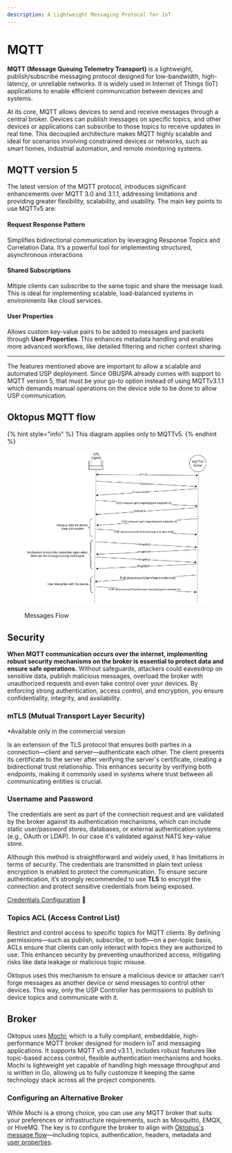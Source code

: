```yaml
---
description: A Lightweight Messaging Protocol for IoT
---
```


# MQTT

**MQTT (Message Queuing Telemetry Transport)** is a lightweight, publish/subscribe messaging protocol designed for low-bandwidth, high-latency, or unreliable networks. It is widely used in Internet of Things (IoT) applications to enable efficient communication between devices and systems.

At its core, MQTT allows devices to send and receive messages through a central broker. Devices can publish messages on specific topics, and other devices or applications can subscribe to those topics to receive updates in real time. This decoupled architecture makes MQTT highly scalable and ideal for scenarios involving constrained devices or networks, such as smart homes, industrial automation, and remote monitoring systems.

## MQTT version 5

The latest version of the MQTT protocol, introduces significant enhancements over MQTT 3.0 and 3.1.1, addressing limitations and providing greater flexibility, scalability, and usability. The main key points to use MQTTv5 are:

#### Request Response Pattern

Simplifies bidirectional communication by leveraging Response Topics and Correlation Data. It’s a powerful tool for implementing structured, asynchronous interactions

#### Shared Subscriptions

Mltiple clients can subscribe to the same topic and share the message load. This is ideal for implementing scalable, load-balanced systems in environments like cloud services.

#### User Properties

Allows custom key-value pairs to be added to messages and packets through **User Properties**. This enhances metadata handling and enables more advanced workflows, like detailed filtering and richer context sharing.

***

The features mentioned above are important to allow a scalable and automated USP deployment. Since OBUSPA already comes with support to MQTT version 5, that must be your go-to option instead of using MQTTv3.1.1 which demands manual operations on the device side to be done to allow USP communication.

## Oktopus MQTT flow

{% hint style="info" %}
This diagram applies only to MQTTv5.
{% endhint %}

<figure><img src="../../.gitbook/assets/mqtt-flow-Simple-msg-flow.png" alt=""><figcaption><p>Messages Flow</p></figcaption></figure>

## Security

**When MQTT communication occurs over the internet, implementing robust security mechanisms on the broker is essential to protect data and ensure safe operations.**  Without safeguards, attackers could eavesdrop on sensitive data, publish malicious messages, overload the broker with unauthorized requests and even take control over your devices. By enforcing strong authentication, access control, and encryption, you ensure confidentiality, integrity, and availability.

### mTLS **(Mutual Transport Layer Security)**

\*Available only in the commercial version

Is an extension of the TLS protocol that ensures both parties in a connection—client and server—authenticate each other. The client presents its certificate to the server after verifying the server's certificate, creating a bidirectional trust relationship. This enhances security by verifying both endpoints, making it commonly used in systems where trust between all communicating entities is crucial.

### Username and Password

The credentials are sent as part of the connection request and are validated by the broker against its authentication mechanisms, which can include static user/password stores, databases, or external authentication systems (e.g., OAuth or LDAP). In our case it's validated against NATS key-value store.

Although this method is straightforward and widely used, it has limitations in terms of security. The credentials are transmitted in plain text unless encryption is enabled to protect the communication. To ensure secure authentication, it’s strongly recommended to use **TLS** to encrypt the connection and protect sensitive credentials from being exposed.

[Credentials Configuration](../../getting-started/community-edition.md#credentials) :link:

### Topics ACL (Access Control List)

Restrict and control access to specific topics for MQTT clients. By defining permissions—such as publish, subscribe, or both—on a per-topic basis, ACLs ensure that clients can only interact with topics they are authorized to use. This enhances security by preventing unauthorized access, mitigating risks like data leakage or malicious topic misuse.

Oktopus uses this mechanism to ensure a malicious device or attacker can't forge messages as another device or send messages to control other devices. This way, only the USP Controller has permissions to publish to device topics and communicate with it.

## Broker

Oktopus uses [Mochi](https://github.com/mochi-mqtt/server); which is a fully compliant, embeddable, high-performance MQTT broker designed for modern IoT and messaging applications. It supports MQTT v5 and v3.1.1,  includes robust features like topic-based access control, flexible authentication mechanisms and hooks. Mochi is lightweight yet capable of handling high message throughput and is written in Go, allowing us to fully customize it keeping the same technology stack across all the project components.

### Configuring an Alternative Broker

While Mochi is a strong choice, you can use any MQTT broker that suits your preferences or infrastructure requirements, such as Mosquitto, EMQX, or HiveMQ. The key is to configure the broker to align with [Oktopus's message flow](mqtt.md#oktopus-mqtt-flow)—including topics, authentication, headers, metadata and [user properties](mqtt.md#user-properties).
